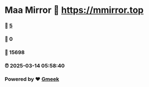 # Maa Mirror :link: https://mmirror.top 
### :page_facing_up: [5](https://mmirror.top/tag.html) 
### :speech_balloon: 0 
### :hibiscus: 15698 
### :alarm_clock: 2025-03-14 05:58:40 
### Powered by :heart: [Gmeek](https://github.com/Meekdai/Gmeek)
